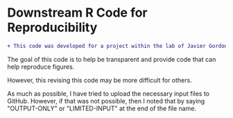 # Downstream R Code for Reproducibility

```diff
+ This code was developed for a project within the lab of Javier Gordon Ogembo.
```

The goal of this code is to help be transparent and provide code that can help reproduce figures.

However, this revising this code may be more difficult for others.

As much as possible, I have tried to upload the necessary input files to GitHub.  However, if that was not possible, then I noted that by saying "OUTPUT-ONLY" or "LIMITED-INPUT" at the end of the file name.
